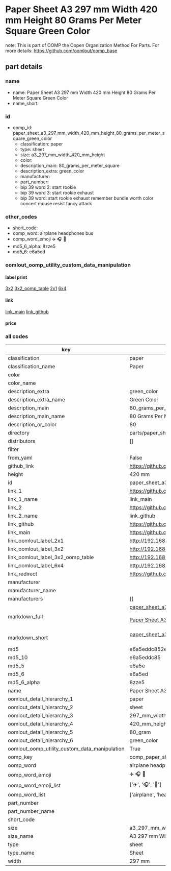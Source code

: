 # Paper Sheet A3 297 mm Width 420 mm Height 80 Grams Per Meter Square Green Color  

note: This is part of OOMP the Oopen Organization Method For Parts. For more details: https://github.com/oomlout/oomp_base

##  part details
  







### name
* name: Paper Sheet A3 297 mm Width 420 mm Height 80 Grams Per Meter Square Green Color
* name_short: 
### id
* oomp_id: paper_sheet_a3_297_mm_width_420_mm_height_80_grams_per_meter_square_green_color
  * classification: paper
  * type: sheet
  * size: a3_297_mm_width_420_mm_height
  * color: 
  * description_main: 80_grams_per_meter_square
  * description_extra: green_color
  * manufacturer: 
  * part_number: 
  * bip 39 word 2: start rookie
  * bip 39 word 3: start rookie exhaust
  * bip 39 word: start rookie exhaust remember bundle worth color concert mouse resist fancy attack

### other_codes
* short_code: 
* oomp_word: airplane headphones bus
* oomp_word_emoji :airplane: :headphones: :bus:
* md5_6_alpha: 8zze5
* md5_6: e6a5ed






### oomlout_oomp_utility_custom_data_manipulation
#### label print
[3x2](http://192.168.1.245:1112/?label=oomp%208zze5)
[3x2_oomp_table](http://192.168.1.108:1112/?label=oomp%208zze5)
[2x1](http://192.168.1.242:1112/?label=oomp%208zze5)
[6x4](http://192.168.1.55:1112/?label=oomp%208zze5)    

#### link

[link_main](https://github.com/oomlout/oomlout_oomp_version_1_messy/tree/main/parts/paper_sheet_a3_297_mm_width_420_mm_height_80_grams_per_meter_square_green_color) [link_github](https://github.com/oomlout/oomlout_oomp_version_1_messy/tree/main/parts/paper_sheet_a3_297_mm_width_420_mm_height_80_grams_per_meter_square_green_color)                             

#### price







### all codes 
| key | value |  
| --- | --- |  
| classification | paper |  
| classification_name | Paper |  
| color |  |  
| color_name |  |  
| description_extra | green_color |  
| description_extra_name | Green Color |  
| description_main | 80_grams_per_meter_square |  
| description_main_name | 80 Grams Per Meter Square |  
| description_or_color | 80 |  
| directory | parts/paper_sheet_a3_297_mm_width_420_mm_height_80_grams_per_meter_square_green_color |  
| distributors | [] |  
| filter |  |  
| from_yaml | False |  
| github_link | https://github.com/oomlout/oomlout_oomp_part_src/tree/main/parts/paper_sheet_a3_297_mm_width_420_mm_height_80_grams_per_meter_square_green_color |  
| height | 420 mm |  
| id | paper_sheet_a3_297_mm_width_420_mm_height_80_grams_per_meter_square_green_color |  
| link_1 | https://github.com/oomlout/oomlout_oomp_version_1_messy/tree/main/parts/paper_sheet_a3_297_mm_width_420_mm_height_80_grams_per_meter_square_green_color |  
| link_1_name | link_main |  
| link_2 | https://github.com/oomlout/oomlout_oomp_version_1_messy/tree/main/parts/paper_sheet_a3_297_mm_width_420_mm_height_80_grams_per_meter_square_green_color |  
| link_2_name | link_github |  
| link_github | https://github.com/oomlout/oomlout_oomp_version_1_messy/tree/main/parts/paper_sheet_a3_297_mm_width_420_mm_height_80_grams_per_meter_square_green_color |  
| link_main | https://github.com/oomlout/oomlout_oomp_version_1_messy/tree/main/parts/paper_sheet_a3_297_mm_width_420_mm_height_80_grams_per_meter_square_green_color |  
| link_oomlout_label_2x1 | http://192.168.1.242:1112/?label=oomp%208zze5 |  
| link_oomlout_label_3x2 | http://192.168.1.245:1112/?label=oomp%208zze5 |  
| link_oomlout_label_3x2_oomp_table | http://192.168.1.108:1112/?label=oomp%208zze5 |  
| link_oomlout_label_6x4 | http://192.168.1.55:1112/?label=oomp%208zze5 |  
| link_redirect | https://github.com/oomlout/oomlout_oomp_version_1_messy/tree/main/parts/paper_sheet_a3_297_mm_width_420_mm_height_80_grams_per_meter_square_green_color |  
| manufacturer |  |  
| manufacturer_name |  |  
| manufacturers | [] |  
| markdown_full | [paper_sheet_a3_297_mm_width_420_mm_height_80_grams_per_meter_square_green_color](none)<br>[](none)<br>[Paper Sheet A3 297 Mm Width 420 Mm Height 80 Grams Per Meter Square Green Color](none)<br><br> |  
| markdown_short | [paper_sheet_a3_297_mm_width_420_mm_height_80_grams_per_meter_square_green_color](none)<br><br> |  
| md5 | e6a5eddc852ea5b7f78f2b5a9eeef6a5 |  
| md5_10 | e6a5eddc85 |  
| md5_5 | e6a5e |  
| md5_6 | e6a5ed |  
| md5_6_alpha | 8zze5 |  
| name | Paper Sheet A3 297 mm Width 420 mm Height 80 Grams Per Meter Square Green Color |  
| oomlout_detail_hierarchy_1 | paper |  
| oomlout_detail_hierarchy_2 | sheet |  
| oomlout_detail_hierarchy_3 | 297_mm_width |  
| oomlout_detail_hierarchy_4 | 420_mm_height |  
| oomlout_detail_hierarchy_5 | 80_gram |  
| oomlout_detail_hierarchy_6 | green_color |  
| oomlout_oomp_utility_custom_data_manipulation | True |  
| oomp_key | oomp_paper_sheet_a3_297_mm_width_420_mm_height_80_grams_per_meter_square_green_color |  
| oomp_word | airplane headphones bus |  
| oomp_word_emoji | :airplane: :headphones: :bus: |  
| oomp_word_emoji_list | [':airplane:', ':headphones:', ':bus:'] |  
| oomp_word_list | ['airplane', 'headphones', 'bus'] |  
| part_number |  |  
| part_number_name |  |  
| short_code |  |  
| size | a3_297_mm_width_420_mm_height |  
| size_name | A3 297 mm Width 420 mm Height |  
| type | sheet |  
| type_name | Sheet |  
| width | 297 mm |  
